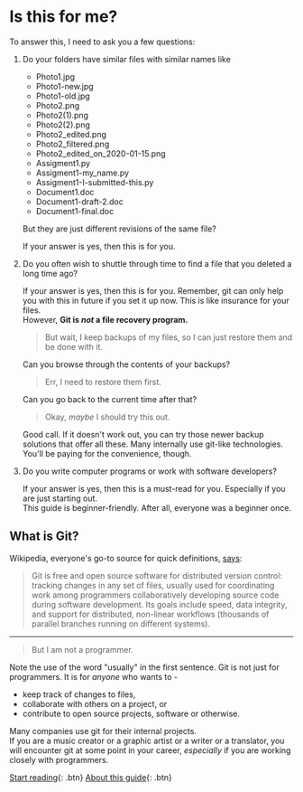 # Is this for me?

To answer this, I need to ask you a few questions:

1. Do your folders have similar files with similar names like

    - Photo1.jpg
    - Photo1-new.jpg
    - Photo1-old.jpg
    - Photo2.png
    - Photo2(1).png
    - Photo2(2).png
    - Photo2_edited.png
    - Photo2_filtered.png
    - Photo2_edited_on_2020-01-15.png
    - Assigment1.py
    - Assigment1-my_name.py
    - Assigment1-I-submitted-this.py
    - Document1.doc
    - Document1-draft-2.doc
    - Document1-final.doc

    But they are just different revisions of the same file?

    If your answer is yes, then this is for you.

2. Do you often wish to shuttle through time to find a file that you deleted a long time ago?

    If your answer is yes, then this is for you. Remember, git can only help you with this in future if you set it up now. This is like insurance for your files.  
    However, **Git is _not_ a file recovery program.**

    > But wait, I keep backups of my files, so I can just restore them and be done with it.

    Can you browse through the contents of your backups?  

    > Err, I need to restore them first.

    Can you go back to the current time after that?

    > Okay, _maybe_ I should try this out.

    Good call. If it doesn't work out, you can try those newer backup solutions that offer all these. Many internally use git-like technologies. You'll be paying for the convenience, though.

3. Do you write computer programs or work with software developers?

    If your answer is yes, then this is a must-read for you. Especially if you are just starting out.  
    This guide is beginner-friendly. After all, everyone was a beginner once.

## What is Git?

Wikipedia, everyone's go-to source for quick definitions, [says](https://en.wikipedia.org/wiki/Git):

> Git is free and open source software for distributed version control: tracking changes in any set of files, usually used for coordinating work among programmers collaboratively developing source code during software development. Its goals include speed, data integrity, and support for distributed, non-linear workflows (thousands of parallel branches running on different systems).

---

> But I am not a programmer.

Note the use of the word "usually" in the first sentence.  Git is not just for programmers. It is for _anyone_ who wants to -

- keep track of changes to files,
- collaborate with others on a project, or
- contribute to open source projects, software or otherwise.

Many companies use git for their internal projects.  
If you are a music creator or a graphic artist or a writer or a translator, you will encounter git at some point in your career, _especially_ if you are working closely with programmers.

[Start reading](./chapters/chapter1.md){: .btn} [About this guide](./ABOUT.md){: .btn}
